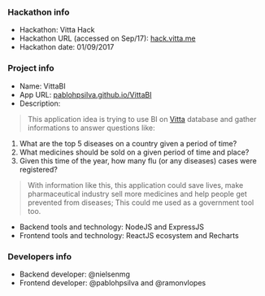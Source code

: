 ### Hackathon info

* Hackathon: Vitta Hack
* Hackathon URL (accessed on Sep/17): [hack.vitta.me](https://hack.vitta.me/)
* Hackathon date: 01/09/2017

### Project info

* Name: VittaBI
* App URL: [pablohpsilva.github.io/VittaBI](https://pablohpsilva.github.io/VittaBI)
* Description:

> This application idea is trying to use BI on [Vitta](https://vitta.me) database and gather informations to answer questions like:
1. What are the top 5 diseases on a country given a period of time?
2. What medicines should be sold on a given period of time and place?
3. Given this time of the year, how many flu (or any diseases) cases were registered?
>  With information like this, this application could save lives, make pharmaceutical industry sell more medicines and help people get prevented from diseases; This could me used as a government tool too. 

* Backend tools and technology: NodeJS and ExpressJS
* Frontend tools and technology: ReactJS ecosystem and Recharts

### Developers info
* Backend developer: @nielsenmg
* Frontend developer: @pablohpsilva and @ramonvlopes
